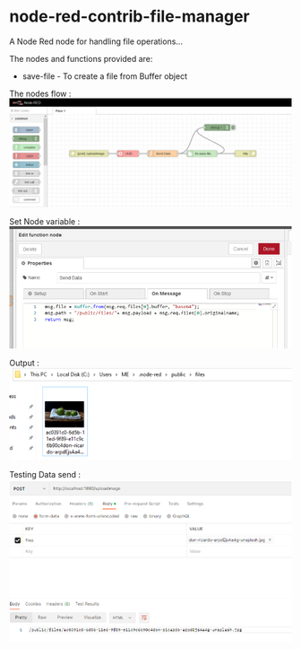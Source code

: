 # node-red-contrib-file-manager
A Node Red node for handling file operations...

The nodes and functions provided are:

  * save-file - To create a file from Buffer object


The nodes flow :
![alt text](https://github.com/flw18/file-manager/blob/master/ref/Capture.PNG)

Set Node variable :<br />
![alt text](https://github.com/flw18/file-manager/blob/master/ref/Capture2.PNG)

Output :<br />
![alt text](https://github.com/flw18/file-manager/blob/master/ref/Capture3.PNG)

Testing Data send :<br />
![alt text](https://github.com/flw18/file-manager/blob/master/ref/Capture4.PNG)
